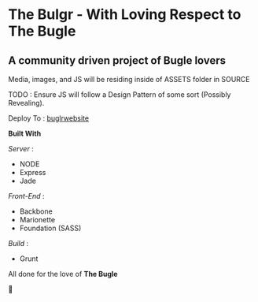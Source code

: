# The Bulgr - With Loving Respect to **The Bugle**

## A community driven project of Bugle lovers

Media, images, and JS will be residing inside of ASSETS folder in SOURCE

TODO : Ensure JS will follow a Design Pattern of some sort (Possibly Revealing).

Deploy To : [buglrwebsite](http://buglrpodcast.heroku.com)

**Built With** 

*Server* :
-   NODE
-   Express
- Jade

*Front-End* :
-   Backbone
-   Marionette
- Foundation (SASS)

*Build* :
- Grunt

All done for the love of **The Bugle**

:metal:

